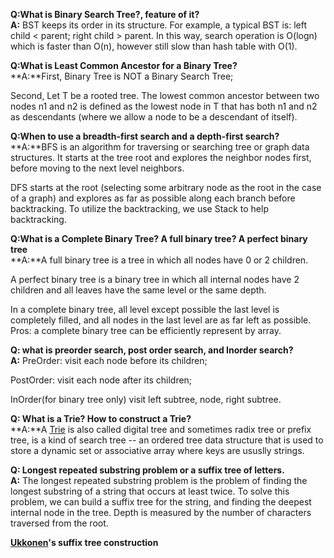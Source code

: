 **Q:What is Binary Search Tree?, feature of it?**  
**A:** BST keeps its order in its structure. For example, a typical BST is: left child < parent; right child > parent. 
In this way, search operation is O(logn) which is faster than O(n), however still slow than hash table with O(1). 

**Q:What is Least Common Ancestor for a Binary Tree?**  
**A:**First, Binary Tree is NOT a Binary Search Tree; 

Second, Let T be a rooted tree. The lowest common ancestor between two nodes n1 and n2 is defined as the lowest node in T that has both n1 and n2 as descendants (where we allow a node to be a descendant of itself).

**Q:When to use a breadth-first search and a depth-first search?**  
**A:**BFS is an algorithm for traversing or searching tree or graph data structures.  It starts at the tree root and explores the neighbor nodes first, before moving to the next level neighbors.

DFS starts at the root (selecting some arbitrary node as the root in the case of a graph) and explores as far as possible along each branch before backtracking. To utilize the backtracking, we use Stack to help backtracking. 

**Q:What is a Complete Binary Tree? A full binary tree? A perfect binary tree**  
**A:**A full binary tree is a tree in which all nodes have 0 or 2 children. 

A perfect binary tree is a binary tree in which all internal nodes have 2 children and all leaves have the same level or the same depth. 

In a complete binary tree, all level except possible the last level is completely filled, and all nodes in the last level are as far left as possible. Pros: a complete binary tree can be efficiently represent by array.

**Q: what is preorder search, post order search, and Inorder search?**  
**A:** PreOrder: visit each node before its children; 

PostOrder: visit each node after its children;

InOrder(for binary tree only) visit left subtree, node, right subtree.   

**Q: What is a Trie? How to construct a Trie?**  
**A:**A [Trie](https://en.wikipedia.org/wiki/Trie) is also called digital tree and sometimes radix tree or prefix tree, is a kind of search tree -- an ordered tree data structure that is used to store a  dynamic set or associative array where keys are ususlly strings.

**Q: Longest repeated substring problem or a suffix tree of letters.**  
**A:** The longest repeated substring problem is the problem of finding the longest substring of a string that occurs at least twice. To solve this problem, we can build a suffix tree for the string, and finding the deepest internal node in the tree. Depth is measured by the number of characters traversed from the root. 

**[Ukkonen](http://www.geeksforgeeks.org/ukkonens-suffix-tree-construction-part-4/)'s suffix tree construction**




